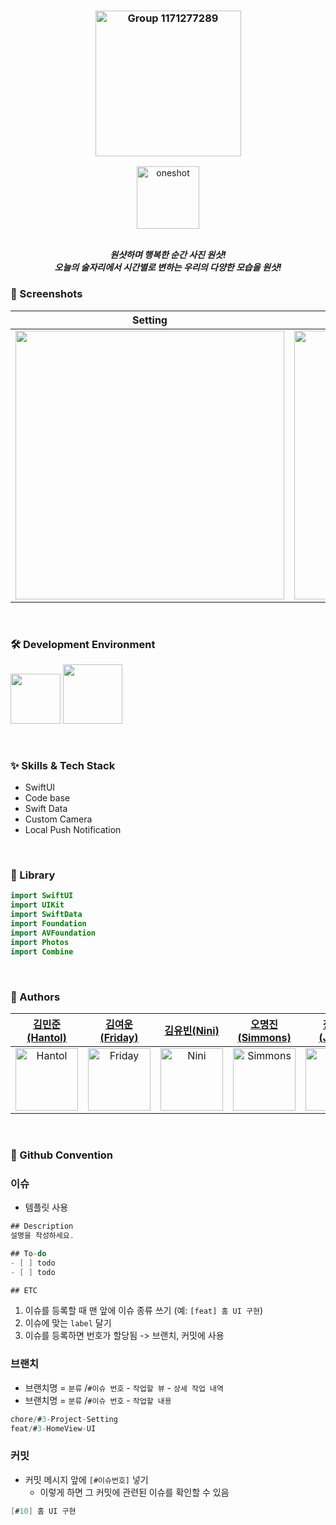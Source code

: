 <div align="center"> 
  
### <img width="233" alt="Group 1171277289" src="https://github.com/DeveloperAcademy-POSTECH/2024-MC2-M10-Sandwich/assets/69234788/3eb26531-02e3-423a-bc16-0ed878cbba8d">

<img width="100" alt="oneshot" src="https://github.com/DeveloperAcademy-POSTECH/2024-MC2-M10-Sandwich/assets/69234788/1e0b1c1f-d29d-4ff7-afae-b4ee91f5da3e">

<br/> _**원샷하며 행복한 순간
사진 원샷!**_ <br/>
 _**오늘의 술자리에서 시간별로 변하는
우리의 다양한 모습을 원샷!**_
 
</div>

### 📱 Screenshots
| Setting | Push Notification | Camera | List |
 ------------ | ------------ | ------------ | ------------ |
| <img width="430" src="https://github.com/DeveloperAcademy-POSTECH/2024-MC2-M10-Sandwich/assets/69234788/0c1e36f4-3a91-41d2-8f46-39947c18fb63"> | <img width="430" src="https://github.com/DeveloperAcademy-POSTECH/2024-MC2-M10-Sandwich/assets/69234788/60847d2f-b79e-4f7c-b2c9-af26e97292c9"> | <img width="430" src="https://github.com/DeveloperAcademy-POSTECH/2024-MC2-M10-Sandwich/assets/69234788/00c2d288-322b-4116-9f30-73bf385e06a4"> | <img width="430" src="https://github.com/DeveloperAcademy-POSTECH/2024-MC2-M10-Sandwich/assets/69234788/133edfe7-7d24-47a0-abe6-cbba2019efbd"> |
<br>

### 🛠 Development Environment
<img width="80" src="https://img.shields.io/badge/IOS-17%2B-silver"> <img width="95" src="https://img.shields.io/badge/Xcode-15.3-blue">

<br>

### ✨ Skills & Tech Stack
* SwiftUI
* Code base
* Swift Data
* Custom Camera
* Local Push Notification
<br>

### 🌱 Library
```swift
import SwiftUI
import UIKit
import SwiftData
import Foundation
import AVFoundation
import Photos
import Combine
```
<br>

###  Authors 
| [김민준(Hantol)](https://github.com/thinkySide) | [김여운(Friday)](https://github.com/friday0425) | [김유빈(Nini)](https://github.com/ubeeni) | [오명진(Simmons)](https://github.com/OhMyungJin) | [장종현(Jomir)](https://github.com/jongchang) | [정혜정(Lucia)](https://github.com/DecideJung1221) |
|:---:|:---:|:---:|:---:|:---:|:---:|
|<img width="100" alt="Hantol" src="">|<img width="100" alt="Friday" src="">|<img width="100" alt="Nini" src="">|<img width="100" alt="Simmons" src="">|<img width="100" alt="Jomir" src="">|<img width="100" alt="Lucia" src="">|

<br>

### 🔀 Github Convention
### 이슈
- 템플릿 사용
```swift
## Description
설명을 작성하세요.

## To-do
- [ ] todo
- [ ] todo

## ETC
```
1. 이슈를 등록할 때 맨 앞에 이슈 종류 쓰기 (예: `[feat] 홈 UI 구현`)
2. 이슈에 맞는 `label` 달기
3. 이슈를 등록하면 번호가 할당됨 -> 브랜치, 커밋에 사용

### 브랜치
- 브랜치명 = `분류` /`#이슈 번호` - `작업할 뷰` - `상세 작업 내역`
- 브랜치명 = `분류` /`#이슈 번호` - `작업할 내용`
```swift
chore/#3-Project-Setting
feat/#3-HomeView-UI
```

### 커밋
- 커밋 메시지 앞에 `[#이슈번호]` 넣기
  - 이렇게 하면 그 커밋에 관련된 이슈를 확인할 수 있음
```swift
[#10] 홈 UI 구현
```
